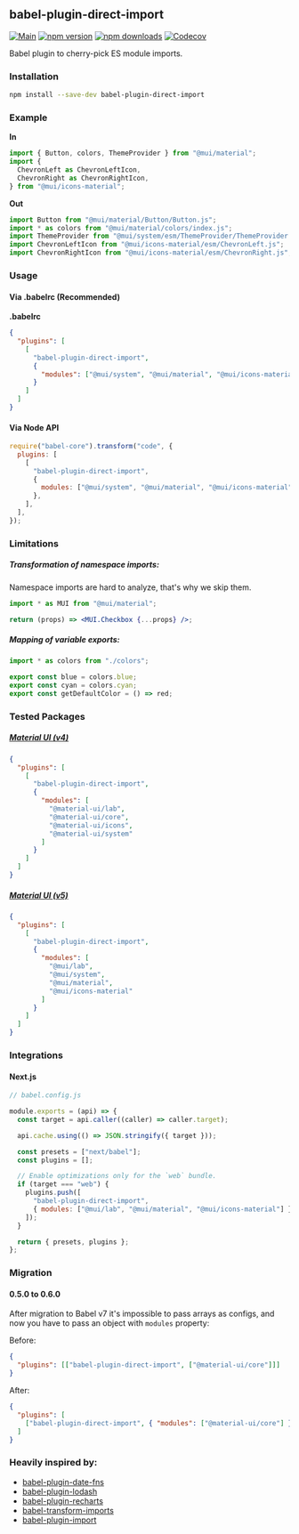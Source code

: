 ## babel-plugin-direct-import

[![Main](https://github.com/umidbekk/babel-plugin-direct-import/workflows/Main/badge.svg?branch=master)](https://github.com/umidbekk/babel-plugin-direct-import/actions)
[![npm version](https://img.shields.io/npm/v/babel-plugin-direct-import.svg)](https://www.npmjs.com/package/babel-plugin-direct-import)
[![npm downloads](https://img.shields.io/npm/dm/babel-plugin-direct-import.svg)](https://www.npmjs.com/package/babel-plugin-direct-import)
[![Codecov](https://img.shields.io/codecov/c/gh/umidbekk/babel-plugin-direct-import.svg)](https://codecov.io/gh/umidbekk/babel-plugin-direct-import)

Babel plugin to cherry-pick ES module imports.

### Installation

```bash
npm install --save-dev babel-plugin-direct-import
```

### Example

**In**

```javascript
import { Button, colors, ThemeProvider } from "@mui/material";
import {
  ChevronLeft as ChevronLeftIcon,
  ChevronRight as ChevronRightIcon,
} from "@mui/icons-material";
```

**Out**

```javascript
import Button from "@mui/material/Button/Button.js";
import * as colors from "@mui/material/colors/index.js";
import ThemeProvider from "@mui/system/esm/ThemeProvider/ThemeProvider.js";
import ChevronLeftIcon from "@mui/icons-material/esm/ChevronLeft.js";
import ChevronRightIcon from "@mui/icons-material/esm/ChevronRight.js";
```

### Usage

#### **Via .babelrc (Recommended)**

**.babelrc**

```json
{
  "plugins": [
    [
      "babel-plugin-direct-import",
      {
        "modules": ["@mui/system", "@mui/material", "@mui/icons-material"]
      }
    ]
  ]
}
```

#### **Via Node API**

```javascript
require("babel-core").transform("code", {
  plugins: [
    [
      "babel-plugin-direct-import",
      {
        modules: ["@mui/system", "@mui/material", "@mui/icons-material"],
      },
    ],
  ],
});
```

### Limitations

##### Transformation of namespace imports:

Namespace imports are hard to analyze, that's why we skip them.

```jsx
import * as MUI from "@mui/material";

return (props) => <MUI.Checkbox {...props} />;
```

##### Mapping of variable exports:

```js
import * as colors from "./colors";

export const blue = colors.blue;
export const cyan = colors.cyan;
export const getDefaultColor = () => red;
```

### Tested Packages

##### [Material UI (v4)](https://github.com/mui-org/material-ui/tree/v4.12.3)

```json
{
  "plugins": [
    [
      "babel-plugin-direct-import",
      {
        "modules": [
          "@material-ui/lab",
          "@material-ui/core",
          "@material-ui/icons",
          "@material-ui/system"
        ]
      }
    ]
  ]
}
```

##### [Material UI (v5)](https://github.com/mui-org/material-ui/tree/v5.0.0-rc.0)

```json
{
  "plugins": [
    [
      "babel-plugin-direct-import",
      {
        "modules": [
          "@mui/lab",
          "@mui/system",
          "@mui/material",
          "@mui/icons-material"
        ]
      }
    ]
  ]
}
```

### Integrations

#### Next.js

```js
// babel.config.js

module.exports = (api) => {
  const target = api.caller((caller) => caller.target);

  api.cache.using(() => JSON.stringify({ target }));

  const presets = ["next/babel"];
  const plugins = [];

  // Enable optimizations only for the `web` bundle.
  if (target === "web") {
    plugins.push([
      "babel-plugin-direct-import",
      { modules: ["@mui/lab", "@mui/material", "@mui/icons-material"] },
    ]);
  }

  return { presets, plugins };
};
```

### Migration

#### 0.5.0 to 0.6.0

After migration to Babel v7 it's impossible to pass arrays as configs, and now you have to pass an object with `modules` property:

Before:

```json
{
  "plugins": [["babel-plugin-direct-import", ["@material-ui/core"]]]
}
```

After:

```json
{
  "plugins": [
    ["babel-plugin-direct-import", { "modules": ["@material-ui/core"] }]
  ]
}
```

### Heavily inspired by:

- [babel-plugin-date-fns](https://github.com/date-fns/babel-plugin-date-fns)
- [babel-plugin-lodash](https://github.com/lodash/babel-plugin-lodash)
- [babel-plugin-recharts](https://github.com/recharts/babel-plugin-recharts)
- [babel-transform-imports](https://bitbucket.org/amctheatres/babel-transform-imports)
- [babel-plugin-import](https://github.com/ant-design/babel-plugin-import)
